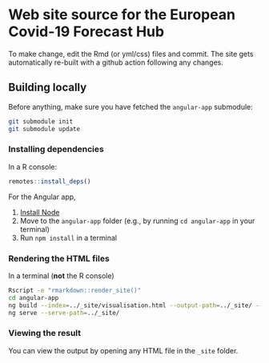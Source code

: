 # Web site source for the European Covid-19 Forecast Hub

To make change, edit the Rmd (or yml/css) files and commit. The site gets automatically re-built with a github action following any changes.

## Building locally

Before anything, make sure you have fetched the `angular-app` submodule:

```sh
git submodule init
git submodule update
```

### Installing dependencies

In a R console:

```r
remotes::install_deps()
```

For the Angular app, 

1. [Install Node](https://nodejs.dev/learn/how-to-install-nodejs)
1. Move to the `angular-app` folder (e.g., by running `cd angular-app` in your terminal)
1. Run `npm install` in a terminal

### Rendering the HTML files

In a terminal (**not** the R console)

```sh
Rscript -e "rmarkdown::render_site()"
cd angular-app
ng build --index=../_site/visualisation.html --output-path=../_site/ --delete-output-path=false
ng serve --serve-path=../_site/
```

### Viewing the result

You can view the output by opening any HTML file in the `_site` folder. 
